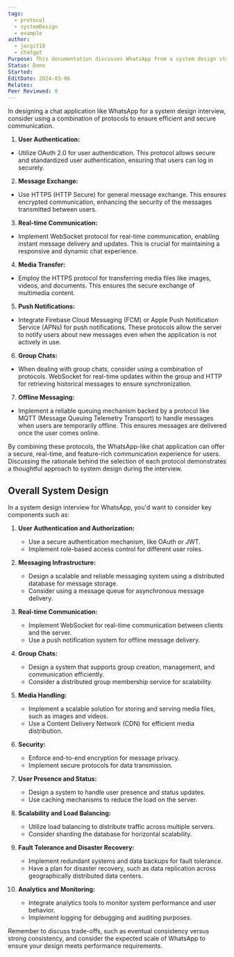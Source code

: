 ```yaml
---
tags:
  - protocol
  - systemDesign
  - example
author:
  - jacgit18
  - chatgpt
Purpose: This documentation discusses WhatsApp from a system design standpoint around different protocols.
Status: Done
Started: 
EditDate: 2024-03-06
Relates: 
Peer Reviewed: 0
---
```

In designing a chat application like WhatsApp for a system design interview, consider using a combination of protocols to ensure efficient and secure communication.  
  
1. **User Authentication:**  
- Utilize OAuth 2.0 for user authentication. This protocol allows secure and standardized user authentication, ensuring that users can log in securely.  
  
2. **Message Exchange:**  
- Use HTTPS (HTTP Secure) for general message exchange. This ensures encrypted communication, enhancing the security of the messages transmitted between users.  
  
3. **Real-time Communication:**  
- Implement WebSocket protocol for real-time communication, enabling instant message delivery and updates. This is crucial for maintaining a responsive and dynamic chat experience.  
  
4. **Media Transfer:**  
- Employ the HTTPS protocol for transferring media files like images, videos, and documents. This ensures the secure exchange of multimedia content.  
  
5. **Push Notifications:**  
- Integrate Firebase Cloud Messaging (FCM) or Apple Push Notification Service (APNs) for push notifications. These protocols allow the server to notify users about new messages even when the application is not actively in use.  
  
6. **Group Chats:**  
- When dealing with group chats, consider using a combination of protocols. WebSocket for real-time updates within the group and HTTP for retrieving historical messages to ensure synchronization.  
  
7. **Offline Messaging:**  
- Implement a reliable queuing mechanism backed by a protocol like MQTT (Message Queuing Telemetry Transport) to handle messages when users are temporarily offline. This ensures messages are delivered once the user comes online.  
  
By combining these protocols, the WhatsApp-like chat application can offer a secure, real-time, and feature-rich communication experience for users. Discussing the rationale behind the selection of each protocol demonstrates a thoughtful approach to system design during the interview.



## Overall System Design 

In a system design interview for WhatsApp, you'd want to consider key components such as:

1. **User Authentication and Authorization:**
   - Use a secure authentication mechanism, like OAuth or JWT.
   - Implement role-based access control for different user roles.

2. **Messaging Infrastructure:**
   - Design a scalable and reliable messaging system using a distributed database for message storage.
   - Consider using a message queue for asynchronous message delivery.

3. **Real-time Communication:**
   - Implement WebSocket for real-time communication between clients and the server.
   - Use a push notification system for offline message delivery.

4. **Group Chats:**
   - Design a system that supports group creation, management, and communication efficiently.
   - Consider a distributed group membership service for scalability.

5. **Media Handling:**
   - Implement a scalable solution for storing and serving media files, such as images and videos.
   - Use a Content Delivery Network (CDN) for efficient media distribution.

6. **Security:**
   - Enforce end-to-end encryption for message privacy.
   - Implement secure protocols for data transmission.

7. **User Presence and Status:**
   - Design a system to handle user presence and status updates.
   - Use caching mechanisms to reduce the load on the server.

8. **Scalability and Load Balancing:**
   - Utilize load balancing to distribute traffic across multiple servers.
   - Consider sharding the database for horizontal scalability.

9. **Fault Tolerance and Disaster Recovery:**
   - Implement redundant systems and data backups for fault tolerance.
   - Have a plan for disaster recovery, such as data replication across geographically distributed data centers.

10. **Analytics and Monitoring:**
    - Integrate analytics tools to monitor system performance and user behavior.
    - Implement logging for debugging and auditing purposes.

Remember to discuss trade-offs, such as eventual consistency versus strong consistency, and consider the expected scale of WhatsApp to ensure your design meets performance requirements.